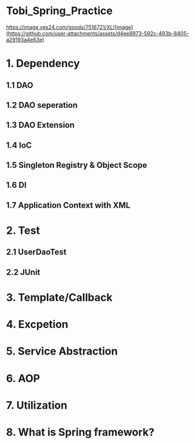 # Tobi_Spring_Practice 
https://image.yes24.com/goods/7516721/XL![image](https://github.com/user-attachments/assets/d4ee8973-592c-493b-8405-a29193a4e63e)


# 1. Dependency
## 1.1 DAO
## 1.2 DAO seperation
## 1.3 DAO Extension
## 1.4 IoC
## 1.5 Singleton Registry & Object Scope
## 1.6 DI
## 1.7 Application Context with XML
# 2. Test
## 2.1 UserDaoTest
## 2.2 JUnit
# 3. Template/Callback
# 4. Excpetion
# 5. Service Abstraction
# 6. AOP
# 7. Utilization 
# 8. What is Spring framework?
